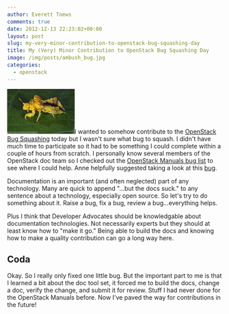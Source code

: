 ```yaml
---
author: Everett Toews
comments: true
date: 2012-12-13 22:23:02+00:00
layout: post
slug: my-very-minor-contribution-to-openstack-bug-squashing-day
title: My (Very) Minor Contribution to OpenStack Bug Squashing Day
image: /img/posts/ambush_bug.jpg
categories:
  - openstack
---
```


<img class="img-right" src="/img/posts/ambush_bug.jpg"/>I wanted to somehow contribute to the [OpenStack Bug Squashing](http://wiki.openstack.org/BugDays/20121213BugSquashing) today but I wasn't sure what bug to squash. I didn't have much time to participate so it had to be something I could complete within a couple of hours from scratch. I personally know several members of the OpenStack doc team so I checked out the [OpenStack Manuals bug list](https://bugs.launchpad.net/openstack-manuals) to see where I could help. Anne helpfully suggested taking a look at this [bug](https://bugs.launchpad.net/openstack-manuals/+bug/1057059).

<!--more-->

Documentation is an important (and often neglected) part of any technology. Many are quick to append "...but the docs suck." to any sentence about a technology, especially open source. So let's try to do something about it. Raise a bug, fix a bug, review a bug...everything helps.

Plus I think that Developer Advocates should be knowledgable about documentation technologies. Not necessarily experts but they should at least know how to "make it go." Being able to build the docs and knowing how to make a quality contribution can go a long way here.

## Coda

Okay. So I really only fixed one little bug. But the important part to me is that I learned a bit about the doc tool set, it forced me to build the docs, change a doc, verify the change, and submit it for review. Stuff I had never done for the OpenStack Manuals before. Now I've paved the way for contributions in the future!
